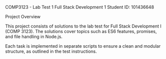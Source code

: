 COMP3123 - Lab Test 1
Full Stack Development 1
Student ID: 101436648

Project Overview

This project consists of solutions to the lab test for Full Stack Development I (COMP 3123). The solutions cover topics such as ES6 features, promises, and file handling in Node.js.

Each task is implemented in separate scripts to ensure a clean and modular structure, as outlined in the test instructions.